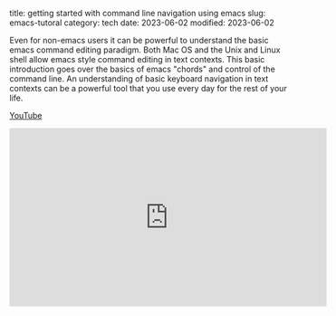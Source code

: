 title: getting started with command line navigation using emacs
slug: emacs-tutoral
category: tech
date: 2023-06-02
modified: 2023-06-02

Even for non-emacs users it can be powerful to understand the basic emacs command editing paradigm.  Both Mac OS and the Unix and Linux shell allow emacs style command editing in text contexts.  This basic introduction goes over the basics of emacs "chords" and control of the command line.  An understanding of basic keyboard navigation in text contexts can be a powerful tool that you use every day for the rest of your life.

[YouTube](https://youtu.be/y9c-afJwzdc)

<iframe width="560" height="315" src="https://www.youtube.com/embed/y9c-afJwzdc" title="YouTube video player" frameborder="0" allow="accelerometer; autoplay; clipboard-write; encrypted-media; gyroscope; picture-in-picture; web-share" allowfullscreen></iframe>
